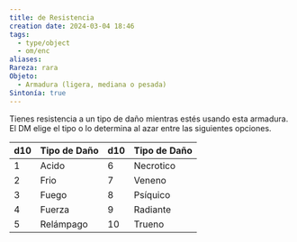 ```yaml
---
title: de Resistencia
creation date: 2024-03-04 18:46
tags:
  - type/object
  - om/enc
aliases: 
Rareza: rara
Objeto:
  - Armadura (ligera, mediana o pesada)
Sintonía: true
---
```

Tienes resistencia a un tipo de daño mientras estés usando esta armadura. El DM elige el tipo o lo determina al azar entre las siguientes opciones.


| d10 | Tipo de Daño | d10 | Tipo de Daño |
| --- | ------------ | --- | ------------ |
| 1   | Acido        | 6   | Necrotico    |
| 2   | Frio         | 7   | Veneno       |
| 3   | Fuego        | 8   | Psíquico     |
| 4   | Fuerza       | 9   | Radiante     |
| 5   | Relámpago    | 10  | Trueno       |
